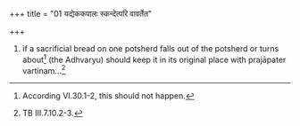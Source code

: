 +++
title = "01 यद्येककपालः स्कन्देत्परि वावर्तेत"

+++
1. if a sacrificial bread on one potsherd falls out of the potsherd or turns about[^1] (the Adhvaryu) should keep it in its original place with prajāpater vartinam...[^2]  


[^1]: According VI.30.1-2, this should not happen.  

[^2]: TB III.7.10.2-3.  
